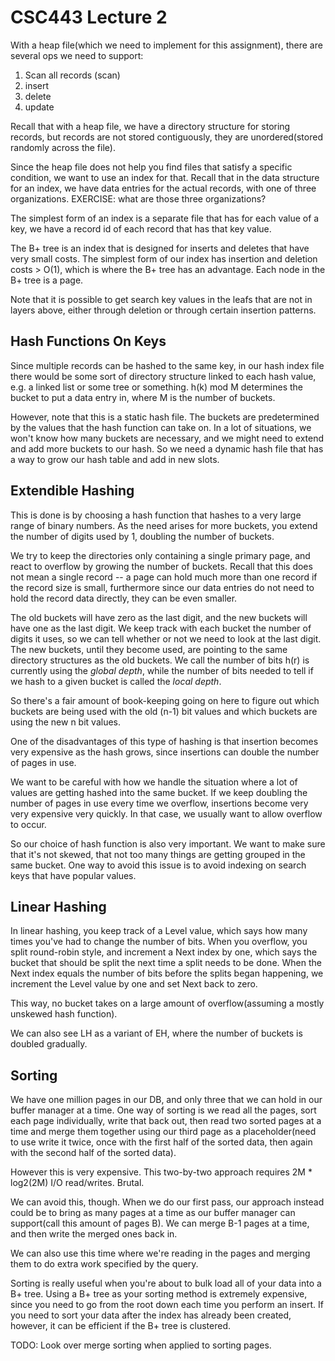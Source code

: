 CSC443 Lecture 2
==================

With a heap file(which we need to implement for this assignment), there are
several ops we need to support:

1. Scan all records (scan)
2. insert
3. delete
4. update

Recall that with a heap file, we have a directory structure for storing records,
but records are not stored contiguously, they are unordered(stored randomly
across the file).

Since the heap file does not help you find files that satisfy a specific
condition, we want to use an index for that. Recall that in the data structure
for an index, we have data entries for the actual records, with one of three
organizations. EXERCISE: what are those three organizations?

The simplest form of an index is a separate file that has for each value
of a key, we have a record id of each record that has that key value.

The B+ tree is an index that is designed for inserts and deletes that have
very small costs. The simplest form of our index has insertion and deletion
costs > O(1), which is where the B+ tree has an advantage. Each node in the
B+ tree is a page.

Note that it is possible to get search key values in the leafs that are not in
layers above, either through deletion or through certain insertion patterns.

Hash Functions On Keys
-----------------------

Since multiple records can be hashed to the same key, in our hash index file
there would be some sort of directory structure linked to each hash value,
e.g. a linked list or some tree or something. h(k) mod M determines the bucket
to put a data entry in, where M is the number of buckets.

However, note that this is a static hash file. The buckets are predetermined
by the values that the hash function can take on. In a lot of situations, we
won't know how many buckets are necessary, and we might need to extend and
add more buckets to our hash. So we need a dynamic hash file that has a way
to grow our hash table and add in new slots.

Extendible Hashing
--------------------

This is done is by choosing a hash function that hashes to a very
large range of binary numbers. As the need arises for more buckets, you extend
the number of digits used by 1, doubling the number of buckets.

We try to keep the directories only containing a single primary page,
and react to overflow by growing the number of buckets. Recall that this does
not mean a single record -- a page can hold much more than one record if the
record size is small, furthermore since our data entries do not need to hold
the record data directly, they can be even smaller.

The old buckets will have zero as the last digit, and the new buckets will have
one as the last digit. We keep track with each bucket the number of digits it uses,
so we can tell whether or not we need to look at the last digit. The new buckets,
until they become used, are pointing to the same directory structures as the
old buckets. We call the number of bits h(r) is currently using the *global depth*,
while the number of bits needed to tell if we hash to a given bucket is called
the *local depth*.

So there's a fair amount of book-keeping going on here to figure out which buckets
are being used with the old (n-1) bit values and which buckets are using the new n
bit values.

One of the disadvantages of this type of hashing is that insertion
becomes very expensive as the hash grows, since insertions can double the number of
pages in use.

We want to be careful with how we handle the situation where a lot of values are
getting hashed into the same bucket. If we keep doubling the number of pages in use
every time we overflow, insertions become very very expensive very quickly. In that
case, we usually want to allow overflow to occur.

So our choice of hash function is also very important. We want to make sure that it's
not skewed, that not too many things are getting grouped in the same bucket. One way
to avoid this issue is to avoid indexing on search keys that have popular values.

Linear Hashing
----------------

In linear hashing, you keep track of a Level value, which says how many times you've
had to change the number of bits. When you overflow, you split round-robin style,
and increment a Next index by one, which says the bucket that should be split
the next time a split needs to be done. When the Next index equals the number of
bits before the splits began happening, we increment the Level value by one and set
Next back to zero.

This way, no bucket takes on a large amount of overflow(assuming a mostly unskewed
hash function).

We can also see LH as a variant of EH, where the number of buckets is doubled gradually.

Sorting
----------

We have one million pages in our DB, and only three that we can hold in our buffer
manager at a time. One way of sorting is we read all the pages, sort each page
individually, write that back out, then read two sorted pages at a time and merge
them together using our third page as a placeholder(need to use write it twice, once
with the first half of the sorted data, then again with the second half of the sorted
data).

However this is very expensive. This two-by-two approach requires 2M * log2(2M) I/O
read/writes. Brutal.

We can avoid this, though. When we do our first pass, our approach instead could be
to bring as many pages at a time as our buffer manager can support(call this amount
of pages B). We can merge B-1 pages at a time, and then write the merged ones back in.

We can also use this time where we're reading in the pages and merging them
to do extra work specified by the query.

Sorting is really useful when you're about to bulk load all of your data into
a B+ tree. Using a B+ tree as your sorting method is extremely expensive, since
you need to go from the root down each time you perform an insert. If you need
to sort your data after the index has already been created, however, it can
be efficient if the B+ tree is clustered.

TODO: Look over merge sorting when applied to sorting pages.

